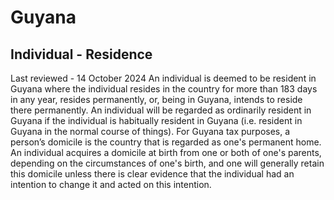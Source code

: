 # Guyana
## Individual - Residence
Last reviewed - 14 October 2024
An individual is deemed to be resident in Guyana where the individual resides in the country for more than 183 days in any year, resides permanently, or, being in Guyana, intends to reside there permanently. An individual will be regarded as ordinarily resident in Guyana if the individual is habitually resident in Guyana (i.e. resident in Guyana in the normal course of things).
For Guyana tax purposes, a person’s domicile is the country that is regarded as one's permanent home. An individual acquires a domicile at birth from one or both of one's parents, depending on the circumstances of one's birth, and one will generally retain this domicile unless there is clear evidence that the individual had an intention to change it and acted on this intention.
